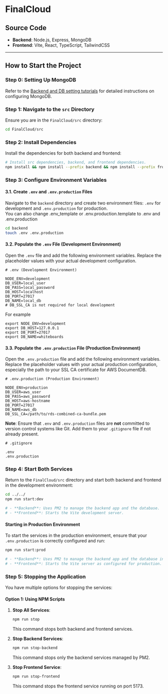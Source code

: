 # FinalCloud

## Source Code

- **Backend**: Node.js, Express, MongoDB
- **Frontend**: Vite, React, TypeScript, TailwindCSS

---

## How to Start the Project

### Step 0: Setting Up MongoDB

Refer to the [Backend and DB setting tutorials](https://github.com/ChenTim1011/HappyNotes/tree/main/src/backend) for detailed instructions on configuring MongoDB.

### Step 1: Navigate to the `src` Directory

Ensure you are in the `FinalCloud/src` directory:

```bash
cd FinalCloud/src
```

### Step 2: Install Dependencies

Install the dependencies for both backend and frontend:

```bash
# Install src dependencies, backend, and frontend dependencies.
npm install && npm install --prefix backend && npm install --prefix frontend/react-frontend
```

### Step 3: Configure Environment Variables

#### 3.1. Create `.env` and `.env.production` Files

Navigate to the `backend` directory and create two environment files: `.env` for development and `.env.production` for production.  
You can also change .env_template or .env.production.template to .env and .env.production

```bash
cd backend
touch .env .env.production
```

#### 3.2. Populate the `.env` File (Development Environment)

Open the `.env` file and add the following environment variables. Replace the placeholder values with your actual development configuration.

```dotenv
# .env (Development Environment)

NODE_ENV=development
DB_USER=local_user
DB_PASS=local_password
DB_HOST=localhost
DB_PORT=27017
DB_NAME=local_db
# DB_SSL_CA is not required for local development

```

For example
```dotenv
export NODE_ENV=development
export DB_HOST=127.0.0.1
export DB_PORT=27017
export DB_NAME=whiteboards
```


#### 3.3. Populate the `.env.production` File (Production Environment)

Open the `.env.production` file and add the following environment variables. Replace the placeholder values with your actual production configuration, especially the path to your SSL CA certificate for AWS DocumentDB.

```dotenv
# .env.production (Production Environment)

NODE_ENV=production
DB_USER=aws_user
DB_PASS=aws_password
DB_HOST=aws-hostname
DB_PORT=27017
DB_NAME=aws_db
DB_SSL_CA=/path/to/rds-combined-ca-bundle.pem
```

**Note**: Ensure that `.env` and `.env.production` files are **not** committed to version control systems like Git. Add them to your `.gitignore` file if not already present.

```gitignore
# .gitignore

.env
.env.production
```

### Step 4: Start Both Services

Return to the `FinalCloud/src` directory and start both backend and frontend in the development environment:

```bash
cd ../../
npm run start:dev

# - **Backend**: Uses PM2 to manage the backend app and the database.
# - **Frontend**: Starts the Vite development server.
```

#### Starting in Production Environment

To start the services in the production environment, ensure that your `.env.production` is correctly configured and run:

```bash
npm run start:prod

# - **Backend**: Uses PM2 to manage the backend app and the database in production mode.
# - **Frontend**: Starts the Vite server as configured for production.
```

### Step 5: Stopping the Application

You have multiple options for stopping the services:

#### Option 1: Using NPM Scripts

1. **Stop All Services**:

   ```bash
   npm run stop
   ```

   This command stops both backend and frontend services.

2. **Stop Backend Services**:

   ```bash
   npm run stop-backend
   ```

   This command stops only the backend services managed by PM2.

3. **Stop Frontend Service**:

   ```bash
   npm run stop-frontend
   ```

   This command stops the frontend service running on port 5173.


